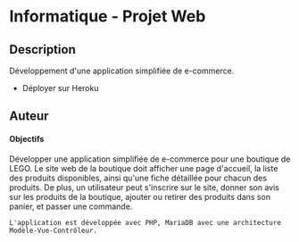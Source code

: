 #  Informatique - Projet Web

## Description

Développement d'une application simplifiée de e-commerce.
- Déployer sur Heroku

## Auteur




#### Objectifs
Développer une application simplifiée de e-commerce pour une boutique de LEGO. Le site web de la
boutique doit afficher une page d'accueil, la liste des produits disponibles, ainsi qu'une fiche détaillée pour chacun des
produits. De plus, un utilisateur peut s'inscrire sur le site, donner son avis sur les produits de la boutique, ajouter ou
retirer des produits dans son panier, et passer une commande.

```
L'application est développée avec PHP, MariaDB avec une architecture Modèle-Vue-Contrôleur.
```
